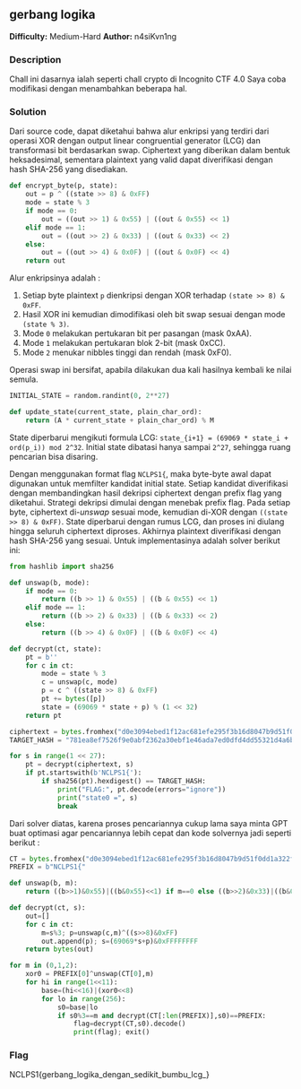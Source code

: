 ## gerbang logika
**Difficulty:** Medium-Hard
**Author:** n4siKvn1ng

### Description
Chall ini dasarnya ialah seperti chall crypto di Incognito CTF 4.0 Saya coba modifikasi dengan menambahkan beberapa hal.

### Solution
Dari source code, dapat diketahui bahwa alur enkripsi yang terdiri dari operasi XOR dengan output linear congruential generator (LCG) dan transformasi bit berdasarkan swap. Ciphertext yang diberikan dalam bentuk heksadesimal, sementara plaintext yang valid dapat diverifikasi dengan hash SHA-256 yang disediakan.

```python
def encrypt_byte(p, state):
    out = p ^ ((state >> 8) & 0xFF)
    mode = state % 3
    if mode == 0:
        out = ((out >> 1) & 0x55) | ((out & 0x55) << 1)
    elif mode == 1:
        out = ((out >> 2) & 0x33) | ((out & 0x33) << 2)
    else:
        out = ((out >> 4) & 0x0F) | ((out & 0x0F) << 4)
    return out
```

Alur enkripsinya adalah :
1. Setiap byte plaintext `p` dienkripsi dengan XOR terhadap `(state >> 8) & 0xFF`. 
2. Hasil XOR ini kemudian dimodifikasi oleh bit swap sesuai dengan mode `(state % 3)`. 
3. Mode `0` melakukan pertukaran bit per pasangan (mask 0xAA). 
4. Mode `1` melakukan pertukaran blok 2-bit (mask 0xCC). 
5. Mode `2` menukar nibbles tinggi dan rendah (mask 0xF0). 

Operasi swap ini bersifat, apabila dilakukan dua kali hasilnya kembali ke nilai semula.

```python
INITIAL_STATE = random.randint(0, 2**27)

def update_state(current_state, plain_char_ord):
    return (A * current_state + plain_char_ord) % M
```

State diperbarui mengikuti formula LCG: `state_{i+1} = (69069 * state_i + ord(p_i)) mod 2^32`. Initial state dibatasi hanya sampai `2^27`, sehingga ruang pencarian bisa disaring.

Dengan menggunakan format flag `NCLPS1{`, maka byte-byte awal dapat digunakan untuk memfilter kandidat initial state. Setiap kandidat diverifikasi dengan membandingkan hasil dekripsi ciphertext dengan prefix flag yang diketahui. Strategi dekripsi dimulai dengan menebak prefix flag. Pada setiap byte, ciphertext di-*unswap* sesuai mode, kemudian di-XOR dengan `((state >> 8) & 0xFF)`. State diperbarui dengan rumus LCG, dan proses ini diulang hingga seluruh ciphertext diproses. Akhirnya plaintext diverifikasi dengan hash SHA-256 yang sesuai. Untuk implementasinya adalah solver berikut ini:

```python
from hashlib import sha256

def unswap(b, mode):
    if mode == 0:
        return ((b >> 1) & 0x55) | ((b & 0x55) << 1)
    elif mode == 1:
        return ((b >> 2) & 0x33) | ((b & 0x33) << 2)
    else:
        return ((b >> 4) & 0x0F) | ((b & 0x0F) << 4)

def decrypt(ct, state):
    pt = b''
    for c in ct:
        mode = state % 3
        c = unswap(c, mode)
        p = c ^ ((state >> 8) & 0xFF)
        pt += bytes([p])
        state = (69069 * state + p) % (1 << 32)
    return pt

ciphertext = bytes.fromhex("d0e3094ebed1f12ac681efe295f3b16d8047b9d51f0dd1a322f0d0a8df9c68f62778987611e9cade7b76946a994c44db")
TARGET_HASH = "781ea8ef7526f9e0abf2362a30ebf1e46ada7ed0dfd4dd55321d4a6baef4cd49"

for s in range(1 << 27):
    pt = decrypt(ciphertext, s)
    if pt.startswith(b'NCLPS1{'):
        if sha256(pt).hexdigest() == TARGET_HASH:
            print("FLAG:", pt.decode(errors="ignore"))
            print("state0 =", s)
            break
```

Dari solver diatas, karena proses pencariannya cukup lama saya minta GPT buat optimasi agar pencariannya lebih cepat dan kode solvernya jadi seperti berikut :

```python
CT = bytes.fromhex("d0e3094ebed1f12ac681efe295f3b16d8047b9d51f0dd1a322f0d0a8df9c68f62778987611e9cade7b76946a994c44db")
PREFIX = b"NCLPS1{"

def unswap(b, m):
    return ((b>>1)&0x55)|((b&0x55)<<1) if m==0 else ((b>>2)&0x33)|((b&0x33)<<2) if m==1 else ((b>>4)&0x0F)|((b&0x0F)<<4)

def decrypt(ct, s):
    out=[]
    for c in ct:
        m=s%3; p=unswap(c,m)^((s>>8)&0xFF)
        out.append(p); s=(69069*s+p)&0xFFFFFFFF
    return bytes(out)

for m in (0,1,2):
    xor0 = PREFIX[0]^unswap(CT[0],m)
    for hi in range(1<<11):
        base=(hi<<16)|(xor0<<8)
        for lo in range(256):
            s0=base|lo
            if s0%3==m and decrypt(CT[:len(PREFIX)],s0)==PREFIX:
                flag=decrypt(CT,s0).decode()
                print(flag); exit()
```

### Flag
NCLPS1{gerbang_logika_dengan_sedikit_bumbu_lcg_}
